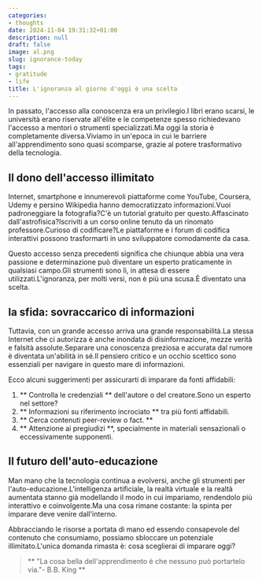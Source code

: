 ```yaml
---
categories:
- thoughts
date: 2024-11-04 19:31:32+01:00
description: null
draft: false
image: al.png
slug: ignorance-today
tags:
- gratitude
- life
title: L'ignoranza al giorno d'oggi è una scelta
---
```


In passato, l'accesso alla conoscenza era un privilegio.I libri erano scarsi, le università erano riservate all'élite e le competenze spesso richiedevano l'accesso a mentori o strumenti specializzati.Ma oggi la storia è completamente diversa.Viviamo in un'epoca in cui le barriere all'apprendimento sono quasi scomparse, grazie al potere trasformativo della tecnologia.

## Il dono dell'accesso illimitato

Internet, smartphone e innumerevoli piattaforme come YouTube, Coursera, Udemy e persino Wikipedia hanno democratizzato informazioni.Vuoi padroneggiare la fotografia?C'è un tutorial gratuito per questo.Affascinato dall'astrofisica?Iscriviti a un corso online tenuto da un rinomato professore.Curioso di codificare?Le piattaforme e i forum di codifica interattivi possono trasformarti in uno sviluppatore comodamente da casa.

Questo accesso senza precedenti significa che chiunque abbia una vera passione e determinazione può diventare un esperto praticamente in qualsiasi campo.Gli strumenti sono lì, in attesa di essere utilizzati.L'ignoranza, per molti versi, non è più una scusa.È diventato una scelta.

## la sfida: sovraccarico di informazioni

Tuttavia, con un grande accesso arriva una grande responsabilità.La stessa Internet che ci autorizza è anche inondata di disinformazione, mezze verità e falsità assolute.Separare una conoscenza preziosa e accurata dal rumore è diventata un'abilità in sé.Il pensiero critico e un occhio scettico sono essenziali per navigare in questo mare di informazioni.

Ecco alcuni suggerimenti per assicurarti di imparare da fonti affidabili:
1. ** Controlla le credenziali ** dell'autore o del creatore.Sono un esperto nel settore?
2. ** Informazioni su riferimento incrociato ** tra più fonti affidabili.
3. ** Cerca contenuti peer-review o fact. **
4. ** Attenzione ai pregiudizi **, specialmente in materiali sensazionali o eccessivamente supponenti.

## Il futuro dell'auto-educazione

Man mano che la tecnologia continua a evolversi, anche gli strumenti per l'auto-educazione.L'intelligenza artificiale, la realtà virtuale e la realtà aumentata stanno già modellando il modo in cui impariamo, rendendolo più interattivo e coinvolgente.Ma una cosa rimane costante: la spinta per imparare deve venire dall'interno.

Abbracciando le risorse a portata di mano ed essendo consapevole del contenuto che consumiamo, possiamo sbloccare un potenziale illimitato.L'unica domanda rimasta è: cosa sceglierai di imparare oggi?

> ** "La cosa bella dell'apprendimento è che nessuno può portartelo via."- B.B. King **